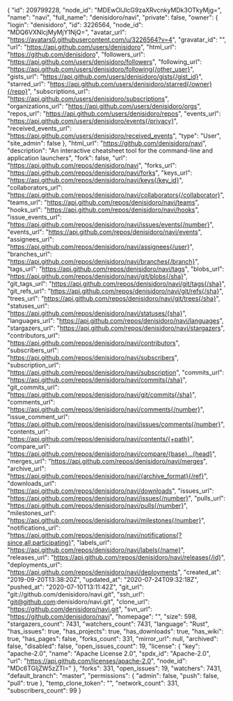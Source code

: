 {
  "id": 209799228,
  "node_id": "MDEwOlJlcG9zaXRvcnkyMDk3OTkyMjg=",
  "name": "navi",
  "full_name": "denisidoro/navi",
  "private": false,
  "owner": {
    "login": "denisidoro",
    "id": 3226564,
    "node_id": "MDQ6VXNlcjMyMjY1NjQ=",
    "avatar_url": "https://avatars0.githubusercontent.com/u/3226564?v=4",
    "gravatar_id": "",
    "url": "https://api.github.com/users/denisidoro",
    "html_url": "https://github.com/denisidoro",
    "followers_url": "https://api.github.com/users/denisidoro/followers",
    "following_url": "https://api.github.com/users/denisidoro/following{/other_user}",
    "gists_url": "https://api.github.com/users/denisidoro/gists{/gist_id}",
    "starred_url": "https://api.github.com/users/denisidoro/starred{/owner}{/repo}",
    "subscriptions_url": "https://api.github.com/users/denisidoro/subscriptions",
    "organizations_url": "https://api.github.com/users/denisidoro/orgs",
    "repos_url": "https://api.github.com/users/denisidoro/repos",
    "events_url": "https://api.github.com/users/denisidoro/events{/privacy}",
    "received_events_url": "https://api.github.com/users/denisidoro/received_events",
    "type": "User",
    "site_admin": false
  },
  "html_url": "https://github.com/denisidoro/navi",
  "description": "An interactive cheatsheet tool for the command-line and application launchers",
  "fork": false,
  "url": "https://api.github.com/repos/denisidoro/navi",
  "forks_url": "https://api.github.com/repos/denisidoro/navi/forks",
  "keys_url": "https://api.github.com/repos/denisidoro/navi/keys{/key_id}",
  "collaborators_url": "https://api.github.com/repos/denisidoro/navi/collaborators{/collaborator}",
  "teams_url": "https://api.github.com/repos/denisidoro/navi/teams",
  "hooks_url": "https://api.github.com/repos/denisidoro/navi/hooks",
  "issue_events_url": "https://api.github.com/repos/denisidoro/navi/issues/events{/number}",
  "events_url": "https://api.github.com/repos/denisidoro/navi/events",
  "assignees_url": "https://api.github.com/repos/denisidoro/navi/assignees{/user}",
  "branches_url": "https://api.github.com/repos/denisidoro/navi/branches{/branch}",
  "tags_url": "https://api.github.com/repos/denisidoro/navi/tags",
  "blobs_url": "https://api.github.com/repos/denisidoro/navi/git/blobs{/sha}",
  "git_tags_url": "https://api.github.com/repos/denisidoro/navi/git/tags{/sha}",
  "git_refs_url": "https://api.github.com/repos/denisidoro/navi/git/refs{/sha}",
  "trees_url": "https://api.github.com/repos/denisidoro/navi/git/trees{/sha}",
  "statuses_url": "https://api.github.com/repos/denisidoro/navi/statuses/{sha}",
  "languages_url": "https://api.github.com/repos/denisidoro/navi/languages",
  "stargazers_url": "https://api.github.com/repos/denisidoro/navi/stargazers",
  "contributors_url": "https://api.github.com/repos/denisidoro/navi/contributors",
  "subscribers_url": "https://api.github.com/repos/denisidoro/navi/subscribers",
  "subscription_url": "https://api.github.com/repos/denisidoro/navi/subscription",
  "commits_url": "https://api.github.com/repos/denisidoro/navi/commits{/sha}",
  "git_commits_url": "https://api.github.com/repos/denisidoro/navi/git/commits{/sha}",
  "comments_url": "https://api.github.com/repos/denisidoro/navi/comments{/number}",
  "issue_comment_url": "https://api.github.com/repos/denisidoro/navi/issues/comments{/number}",
  "contents_url": "https://api.github.com/repos/denisidoro/navi/contents/{+path}",
  "compare_url": "https://api.github.com/repos/denisidoro/navi/compare/{base}...{head}",
  "merges_url": "https://api.github.com/repos/denisidoro/navi/merges",
  "archive_url": "https://api.github.com/repos/denisidoro/navi/{archive_format}{/ref}",
  "downloads_url": "https://api.github.com/repos/denisidoro/navi/downloads",
  "issues_url": "https://api.github.com/repos/denisidoro/navi/issues{/number}",
  "pulls_url": "https://api.github.com/repos/denisidoro/navi/pulls{/number}",
  "milestones_url": "https://api.github.com/repos/denisidoro/navi/milestones{/number}",
  "notifications_url": "https://api.github.com/repos/denisidoro/navi/notifications{?since,all,participating}",
  "labels_url": "https://api.github.com/repos/denisidoro/navi/labels{/name}",
  "releases_url": "https://api.github.com/repos/denisidoro/navi/releases{/id}",
  "deployments_url": "https://api.github.com/repos/denisidoro/navi/deployments",
  "created_at": "2019-09-20T13:38:20Z",
  "updated_at": "2020-07-24T09:32:18Z",
  "pushed_at": "2020-07-10T13:11:42Z",
  "git_url": "git://github.com/denisidoro/navi.git",
  "ssh_url": "git@github.com:denisidoro/navi.git",
  "clone_url": "https://github.com/denisidoro/navi.git",
  "svn_url": "https://github.com/denisidoro/navi",
  "homepage": "",
  "size": 598,
  "stargazers_count": 7431,
  "watchers_count": 7431,
  "language": "Rust",
  "has_issues": true,
  "has_projects": true,
  "has_downloads": true,
  "has_wiki": true,
  "has_pages": false,
  "forks_count": 331,
  "mirror_url": null,
  "archived": false,
  "disabled": false,
  "open_issues_count": 19,
  "license": {
    "key": "apache-2.0",
    "name": "Apache License 2.0",
    "spdx_id": "Apache-2.0",
    "url": "https://api.github.com/licenses/apache-2.0",
    "node_id": "MDc6TGljZW5zZTI="
  },
  "forks": 331,
  "open_issues": 19,
  "watchers": 7431,
  "default_branch": "master",
  "permissions": {
    "admin": false,
    "push": false,
    "pull": true
  },
  "temp_clone_token": "",
  "network_count": 331,
  "subscribers_count": 99
}
